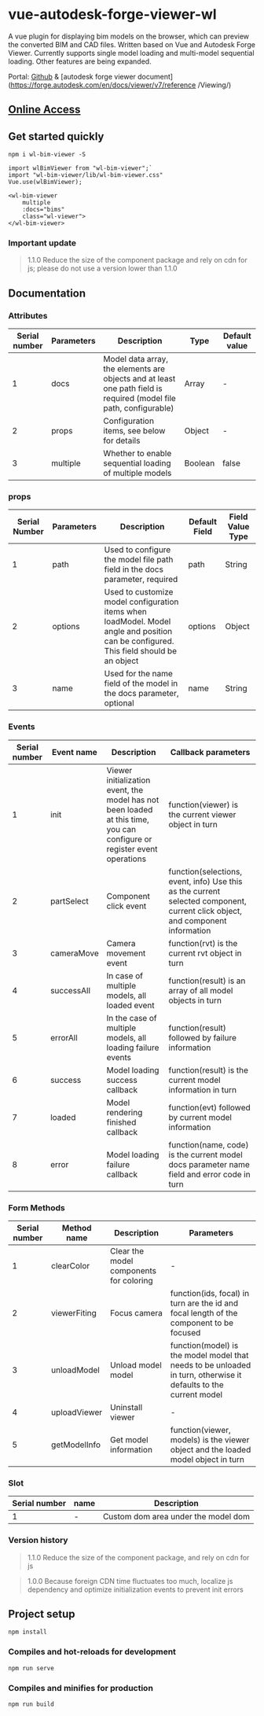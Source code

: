 # vue-autodesk-forge-viewer-wl

A vue plugin for displaying bim models on the browser, which can preview the converted BIM and CAD files.
Written based on Vue and Autodesk Forge Viewer. Currently supports single model loading and multi-model sequential loading. Other features are being expanded.

Portal: [Github](https://github.com/hql7/wl-bim-viewer) & [autodesk forge viewer document](https://forge.autodesk.com/en/docs/viewer/v7/reference /Viewing/)

## [Online Access](http://wlui.com.cn/ui/bim)

## Get started quickly
`npm i wl-bim-viewer -S`

```
import wlBimViewer from "wl-bim-viewer";`
import "wl-bim-viewer/lib/wl-bim-viewer.css"
Vue.use(wlBimViewer);
```

```
<wl-bim-viewer 
    multiple 
    :docs="bims" 
    class="wl-viewer">
</wl-bim-viewer>
```

### Important update
> 1.1.0 Reduce the size of the component package and rely on cdn for js; please do not use a version lower than 1.1.0

## Documentation

### Attributes
| Serial number | Parameters | Description | Type | Default value |
| ---- | ---- | ---- | ---- | ---- |
| 1 | docs | Model data array, the elements are objects and at least one path field is required (model file path, configurable) | Array |-|
| 2 | props | Configuration items, see below for details | Object |-|
| 3 | multiple | Whether to enable sequential loading of multiple models | Boolean | false |

### props
| Serial Number | Parameters | Description | Default Field | Field Value Type |
| ---- | ---- | ---- | ---- | ---- |
| 1 | path | Used to configure the model file path field in the docs parameter, required | path | String |
| 2 | options | Used to customize model configuration items when loadModel. Model angle and position can be configured. This field should be an object | options | Object |
| 3 | name | Used for the name field of the model in the docs parameter, optional | name | String |

### Events
| Serial number | Event name | Description | Callback parameters |
| ---- | ---- | ---- | ---- |
| 1 | init | Viewer initialization event, the model has not been loaded at this time, you can configure or register event operations | function(viewer) is the current viewer object in turn |
| 2 | partSelect | Component click event | function(selections, event, info) Use this as the current selected component, current click object, and component information |
| 3 | cameraMove | Camera movement event | function(rvt) is the current rvt object in turn |
| 4 | successAll | In case of multiple models, all loaded event | function(result) is an array of all model objects in turn |
| 5 | errorAll | In the case of multiple models, all loading failure events | function(result) followed by failure information |
| 6 | success | Model loading success callback | function(result) is the current model information in turn |
| 7 | loaded | Model rendering finished callback | function(evt) followed by current model information |
| 8 | error | Model loading failure callback | function(name, code) is the current model docs parameter name field and error code in turn |

### Form Methods
| Serial number | Method name | Description | Parameters |
| ---- | ---- | ---- | ---- |
| 1 | clearColor | Clear the model components for coloring |-|
| 2 | viewerFiting | Focus camera | function(ids, focal) in turn are the id and focal length of the component to be focused |
| 3 | unloadModel | Unload model model | function(model) is the model model that needs to be unloaded in turn, otherwise it defaults to the current model |
| 4 | uploadViewer | Uninstall viewer |-|
| 5 | getModelInfo | Get model information | function(viewer, models) is the viewer object and the loaded model object in turn |

### Slot
| Serial number | name | Description |
| ---- | ---- | ---- |
| 1 |-| Custom dom area under the model dom |

### Version history
> 1.1.0 Reduce the size of the component package, and rely on cdn for js

> 1.0.0 Because foreign CDN time fluctuates too much, localize js dependency and optimize initialization events to prevent init errors

## Project setup
```
npm install
```

### Compiles and hot-reloads for development
```
npm run serve
```

### Compiles and minifies for production
```
npm run build
```
